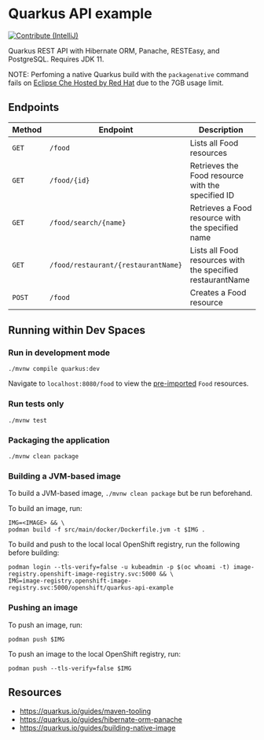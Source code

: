# Quarkus API example

<!-- [![Contribute](https://img.shields.io/static/v1?label=Dev%20Spaces&message=%23github.com/l0rd/quarkus-api-example&logo=eclipseche&color=FDB940&labelColor=525C86)](https://workspaces.openshift.com#https://github.com/l0rd/quarkus-api-example)

[![Contribute (ephemeral)](https://img.shields.io/static/v1?label=Dev%20Spaces&message=...?storageType=ephemeral&logo=eclipseche&color=FDB940&labelColor=525C86)](https://workspaces.openshift.com#https://github.com/l0rd/quarkus-api-example?storageType=ephemeral) -->

[![Contribute (IntelliJ)](https://img.shields.io/static/v1?label=Dev%20Spaces&message=...%26editor=intellij&logo=eclipseche&color=FDB940&labelColor=525C86)](https://workspaces.openshift.com#https://github.com/l0rd/quarkus-api-example?storageType=ephemeral&che-editor=che-incubator/intellij/latest)

<!-- [![Contribute (devfile branch)](https://img.shields.io/static/v1?label=Dev%20Spaces&message=%23github.com/l0rd/quarkus-api-example/tree/devfile&logo=eclipseche&color=FDB940&labelColor=525C86)](https://workspaces.openshift.com#https://github.com/l0rd/quarkus-api-example/tree/devspaces-devfile&storageType=ephemeral) -->

Quarkus REST API with Hibernate ORM, Panache, RESTEasy, and PostgreSQL. Requires JDK 11.

NOTE: Perfoming a native Quarkus build with the `packagenative` command fails on [Eclipse Che Hosted by Red Hat](https://www.eclipse.org/che/docs/che-7/hosted-che/hosted-che) due to the 7GB usage limit.

## Endpoints
| Method | Endpoint                            | Description                                                |
|--------|-------------------------------------|------------------------------------------------------------|
| `GET`  | `/food`                             | Lists all Food resources                                   |
| `GET`  | `/food/{id}`                        | Retrieves the Food resource with the specified ID          |
| `GET`  | `/food/search/{name}`               | Retrieves a Food resource with the specified name          |
| `GET`  | `/food/restaurant/{restaurantName}` | Lists all Food resources with the specified restaurantName |
| `POST` | `/food`                             | Creates a Food resource                                    |

## Running within Dev Spaces

### Run in development mode
```
./mvnw compile quarkus:dev
```
Navigate to `localhost:8080/food` to view the [pre-imported](https://github.com/che-incubator/quarkus-api-example/blob/main/src/main/resources/import.sql) `Food` resources.


### Run tests only
```
./mvnw test
```

### Packaging the application
```
./mvnw clean package
```

### Building a JVM-based image

To build a JVM-based image, `./mvnw clean package` but be run beforehand.

To build an image, run:
```
IMG=<IMAGE> && \
podman build -f src/main/docker/Dockerfile.jvm -t $IMG .
```

To build and push to the local local OpenShift registry, run the following before building:
```
podman login --tls-verify=false -u kubeadmin -p $(oc whoami -t) image-registry.openshift-image-registry.svc:5000 && \
IMG=image-registry.openshift-image-registry.svc:5000/openshift/quarkus-api-example
```

### Pushing an image
To push an image, run:
```
podman push $IMG
```

To push an image to the local OpenShift registry, run:
```
podman push --tls-verify=false $IMG
```

## Resources
* https://quarkus.io/guides/maven-tooling
* https://quarkus.io/guides/hibernate-orm-panache
* https://quarkus.io/guides/building-native-image

